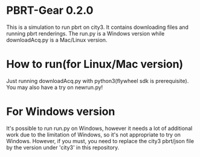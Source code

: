 # PBRT-Gear 0.2.0
This is a simulation to run pbrt on city3. It contains downloading files and running pbrt renderings. The run.py is a Windows version while downloadAcq.py is a Mac/Linux version.
# How to run(for Linux/Mac version)
Just running downloadAcq.py with python3(flywheel sdk is prerequisite). You may also have a try on newrun.py!
# For Windows version
It's possible to run run.py on Windows, however it needs a lot of additional work due to the limitation of Windows, so it's not appropriate to try on Windows. However, if you must, you need to replace the city3 pbrt/json file by the version under 'city3' in this repository.

